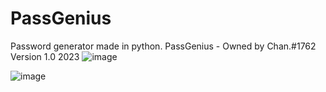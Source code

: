 # PassGenius
Password generator made in python.
PassGenius - Owned by Chan.#1762
Version 1.0 2023
![image](https://user-images.githubusercontent.com/87248999/227792616-26bf887f-fbbf-467b-a60e-799f31fe2335.png)

![image](https://user-images.githubusercontent.com/87248999/227792653-cc768023-af59-4ec0-9396-575727e391aa.png)



